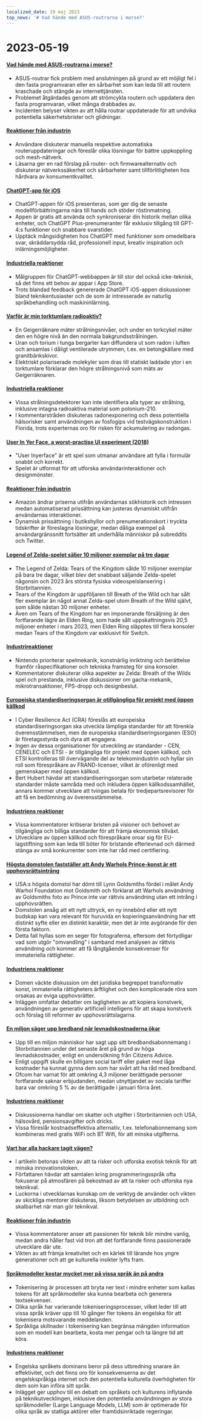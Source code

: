```yaml
---
localized_date: 19 maj 2023
top_news: '# Vad hände med ASUS-routrarna i morse?'
---
```


# 2023-05-19

#### [Vad hände med ASUS-routrarna i morse?](https://www.downtowndougbrown.com/2023/05/what-happened-with-asus-routers-this-morning/)

- ASUS-routrar fick problem med anslutningen på grund av ett möjligt fel i den fasta programvaran eller en sårbarhet som kan leda till att routern kraschade och stängde av internettjänsten.
- Problemet åtgärdades genom att strömcykla routern och uppdatera den fasta programvaran, vilket många drabbades av.
- Incidenten belyser vikten av att hålla routrar uppdaterade för att undvika potentiella säkerhetsbrister och glidningar.

#### [Reaktioner från industrin](http://news.ycombinator.com/item?id=35983866)

- Användare diskuterar manuella respektive automatiska routeruppdateringar och föreslår olika lösningar för bättre uppkoppling och mesh-nätverk.
- Läsarna ger en rad förslag på router- och firmwarealternativ och diskuterar nätverkssäkerhet och sårbarheter samt tillförlitligheten hos hårdvara av konsumentkvalitet.

#### [ChatGPT-app för iOS](https://openai.com/blog/introducing-the-chatgpt-app-for-ios)

- ChatGPT-appen för iOS presenteras, som ger dig de senaste modellförbättringarna nära till hands och stöder röstinmatning.
- Appen är gratis att använda och synkroniserar din historik mellan olika enheter, och ChatGPT Plus-prenumeranter får exklusiv tillgång till GPT-4:s funktioner och snabbare svarstider.
- Upptäck mångsidigheten hos ChatGPT med funktioner som omedelbara svar, skräddarsydda råd, professionell input, kreativ inspiration och inlärningsmöjligheter.

#### [Industriella reaktioner](http://news.ycombinator.com/item?id=35990552)

- Målgruppen för ChatGPT-webbappen är till stor del också icke-teknisk, så det finns ett behov av appar i App Store.
- Trots blandad feedback genererade ChatGPT iOS-appen diskussioner bland teknikentusiaster och de som är intresserade av naturlig språkbehandling och maskininlärning.

#### [Varför är min torktumlare radioaktiv?](https://physics.stackexchange.com/questions/764460/why-is-my-dryer-radioactive)

- En Geigerräknare mäter strålningsnivåer, och under en torkcykel mäter den en högre nivå än den normala bakgrundsstrålningen.
- Uran och torium i tunga bergarter kan diffundera ut som radon i luften och ansamlas i dåligt ventilerade utrymmen, t.ex. en betongkällare med granitbänkskivor.
- Elektriskt polariserade molekyler som dras till statiskt laddade ytor i en torktumlare förklarar den högre strålningsnivå som mäts av Geigerräknaren.

#### [Industriella reaktioner](http://news.ycombinator.com/item?id=35990858)

- Vissa strålningsdetektorer kan inte identifiera alla typer av strålning, inklusive intagna radioaktiva material som polonium-210.
- I kommentarstråden diskuteras radonexponering och dess potentiella hälsorisker samt användningen av fosfogips vid testvägskonstruktion i Florida, trots experternas oro för risken för ackumulering av radongas.

#### [User In Yer Face, a worst-practise UI experiment (2018)](https://userinyerface.com/)

- "User Inyerface" är ett spel som utmanar användare att fylla i formulär snabbt och korrekt.
- Spelet är utformat för att utforska användarinteraktioner och designmönster.

#### [Reaktioner från industrin](http://news.ycombinator.com/item?id=35985240)

- Amazon ändrar priserna utifrån användarnas sökhistorik och intressen medan automatiserad prissättning kan justeras dynamiskt utifrån användarnas interaktioner.
- Dynamisk prissättning i butikshyllor och prenumerationskort i tryckta tidskrifter är föreslagna lösningar, medan dåliga exempel på användargränssnitt fortsätter att underhålla människor på subreddits och Twitter.

#### [Legend of Zelda-spelet säljer 10 miljoner exemplar på tre dagar](https://finance.yahoo.com/news/legend-zelda-game-sells-10-172603983.html)

- The Legend of Zelda: Tears of the Kingdom sålde 10 miljoner exemplar på bara tre dagar, vilket blev det snabbast säljande Zelda-spelet någonsin och 2023 års största fysiska videospelslansering i Storbritannien.
- Tears of the Kingdom är uppföljaren till Breath of the Wild och har sålt fler exemplar än något annat Zelda-spel utom Breath of the Wild självt, som sålde nästan 30 miljoner enheter.
- Även om Tears of the Kingdom har en imponerande försäljning är den fortfarande lägre än Elden Ring, som hade sålt uppskattningsvis 20,5 miljoner enheter i mars 2023, men Elden Ring släpptes till flera konsoler medan Tears of the Kingdom var exklusivt för Switch.

#### [Industrireaktioner](http://news.ycombinator.com/item?id=35986956)

- Nintendo prioriterar spelmekanik, konstnärlig inriktning och berättelse framför råspecifikationer och tekniska framsteg för sina konsoler.
- Kommentatorer diskuterar olika aspekter av Zelda: Breath of the Wilds spel och prestanda, inklusive diskussioner om gacha-mekanik, mikrotransaktioner, FPS-dropp och designbeslut.

#### [Europeiska standardiseringsorgan är otillgängliga för projekt med öppen källkod](https://blog.opensource.org/another-issue-with-the-cyber-resilience-act-european-standards-bodies-are-inaccessible-to-open-source-projects/)

- I Cyber Resilience Act (CRA) föreslås att europeiska standardiseringsorgan ska utveckla lämpliga standarder för att förenkla överensstämmelsen, men de europeiska standardiseringsorganen (ESO) är företagsstyrda och dyra att engagera.
- Ingen av dessa organisationer för utveckling av standarder - CEN, CENELEC och ETSI - är tillgängliga för projekt med öppen källkod, och ETSI kontrolleras till övervägande del av telekomindustrin och hyllar sin roll som förespråkare av FRAND-licenser, vilket är oförenligt med gemenskaper med öppen källkod.
- Bert Hubert hävdar att standardiseringsorgan som utarbetar relaterade standarder måste samråda med och inkludera öppen källkodssamhället, annars kommer utvecklare att tvingas betala för tredjepartsrevisorer för att få en bedömning av överensstämmelse.

#### [Industriens reaktioner](http://news.ycombinator.com/item?id=35985590)

- Vissa kommentatorer kritiserar bristen på visioner och behovet av tillgängliga och billiga standarder för att främja ekonomisk tillväxt.
- Utvecklare av öppen källkod och förespråkare oroar sig för EU-lagstiftning som kan leda till böter för bristande efterlevnad och därmed stänga av små konkurrenter som inte har råd med certifiering.

#### [Högsta domstolen fastställer att Andy Warhols Prince-konst är ett upphovsrättsintrång](https://petapixel.com/2023/05/18/supreme-court-rules-andy-warhols-prince-art-is-copyright-infringement/)

- USA:s högsta domstol har dömt till Lynn Goldsmiths fördel i målet Andy Warhol Foundation mot Goldsmith och förklarat att Warhols användning av Goldsmiths foto av Prince inte var rättvis användning utan ett intrång i upphovsrätten.
- Domstolen ansåg att ett nytt uttryck, en ny innebörd eller ett nytt budskap kan vara relevant för huruvida en kopieringsanvändning har ett distinkt syfte eller en distinkt karaktär, men det är inte avgörande för den första faktorn.
- Detta fall hyllas som en seger för fotograferna, eftersom det förtydligar vad som utgör "omvandling" i samband med analysen av rättvis användning och kommer att få långtgående konsekvenser för immateriella rättigheter.

#### [Industriens reaktioner](http://news.ycombinator.com/item?id=35991725)

- Domen väckte diskussion om det juridiska begreppet transformativ konst, immateriella rättigheters ärftlighet och den komplicerade röra som orsakas av eviga upphovsrätter.
- Inläggen omfattar debatter om lagligheten av att kopiera konstverk, användningen av generativ artificiell intelligens för att skapa konstverk och förslag till reformer av upphovsrättslagarna.

#### [En miljon säger upp bredband när levnadskostnaderna ökar](https://www.bbc.com/news/technology-65622403)

- Upp till en miljon människor har sagt upp sitt bredbandsabonnemang i Storbritannien under det senaste året på grund av höga levnadskostnader, enligt en undersökning från Citizens Advice.
- Enligt uppgift skulle en billigare social tariff eller paket med låga kostnader ha kunnat gynna dem som har svårt att ha råd med bredband.
- Ofcom har varnat för att omkring 4,3 miljoner berättigade personer fortfarande saknar erbjudanden, medan utnyttjandet av sociala tariffer bara var omkring 5 % av de berättigade i januari förra året.

#### [Industriens reaktioner](http://news.ycombinator.com/item?id=35984928)

- Diskussionerna handlar om skatter och utgifter i Storbritannien och USA, hälsovård, pensionsavgifter och dricks.
- Vissa föreslår kostnadseffektiva alternativ, t.ex. telefonabonnemang som kombineras med gratis WiFi och BT Wifi, för att minska utgifterna.

#### [Vart har alla hackare tagit vägen?](https://morepablo.com/2023/05/where-have-all-the-hackers-gone.html)

- I artikeln betonas vikten av att ta risker och utforska exotisk teknik för att minska innovationstoken.
- Författaren hävdar att samtalen kring programmeringsspråk ofta fokuserar på atmosfären på bekostnad av att ta risker och utforska nya teknikval.
- Luckorna i utvecklarnas kunskap om de verktyg de använder och vikten av skickliga mentorer diskuteras, liksom betydelsen av utbildning och skalbarhet när man gör teknikval.

#### [Reaktioner från industrin](http://news.ycombinator.com/item?id=35986270)

- Vissa kommentatorer anser att passionen för teknik blir mindre vanlig, medan andra håller fast vid tron att det fortfarande finns passionerade utvecklare där ute.
- Vikten av att främja kreativitet och en kärlek till lärande hos yngre generationer och att ge kulturella insikter lyfts fram.

#### [Språkmodeller kostar mycket mer på vissa språk än på andra](https://blog.yenniejun.com/p/all-languages-are-not-created-tokenized)

- Tokenisering är processen att bryta ner text i mindre enheter som kallas tokens för att språkmodeller ska kunna bearbeta och generera textsekvenser.
- Olika språk har varierande tokeniseringsprocesser, vilket leder till att vissa språk kräver upp till 10 gånger fler tokens än engelska för att tokenisera motsvarande meddelanden.
- Språkliga skillnader i tokenisering kan begränsa mängden information som en modell kan bearbeta, kosta mer pengar och ta längre tid att köra.

#### [Industriens reaktioner](http://news.ycombinator.com/item?id=35983707)

- Engelska språkets dominans beror på dess utbredning snarare än effektivitet, och det finns oro för konsekvenserna av det engelskspråkiga internet och den potentiella kulturella överhögheten för dem som kan införa sitt språk.
- Inlägget ger upphov till en debatt om språkets och kulturens inflytande på teknikutvecklingen, inklusive den potentiella användningen av stora språkmodeller (Large Language Models, LLM) som är optimerade för olika språk av statliga aktörer eller framtidsinriktade regeringar.

